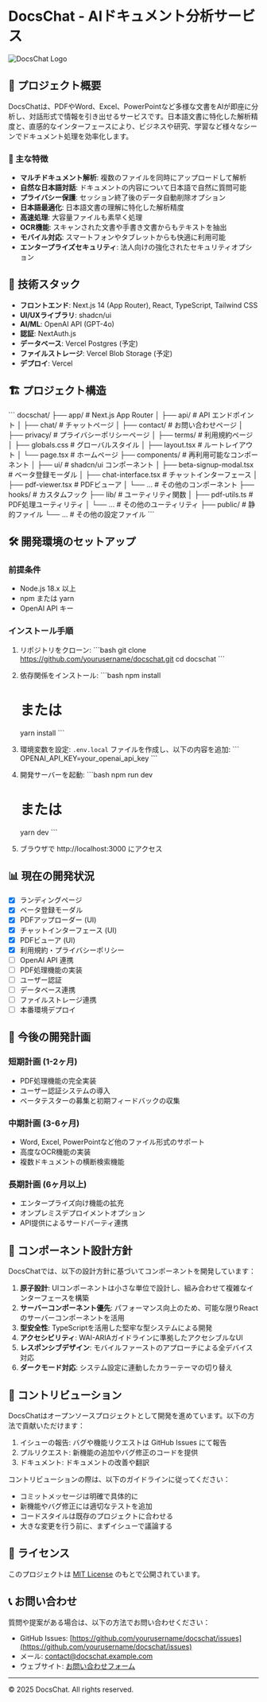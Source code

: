 # DocsChat - AIドキュメント分析サービス

![DocsChat Logo](public/docschat-logo.png)

## 📝 プロジェクト概要

DocsChatは、PDFやWord、Excel、PowerPointなど多様な文書をAIが即座に分析し、対話形式で情報を引き出せるサービスです。日本語文書に特化した解析精度と、直感的なインターフェースにより、ビジネスや研究、学習など様々なシーンでドキュメント処理を効率化します。

### 🌟 主な特徴

- **マルチドキュメント解析**: 複数のファイルを同時にアップロードして解析
- **自然な日本語対話**: ドキュメントの内容について日本語で自然に質問可能
- **プライバシー保護**: セッション終了後のデータ自動削除オプション
- **日本語最適化**: 日本語文書の理解に特化した解析精度
- **高速処理**: 大容量ファイルも素早く処理
- **OCR機能**: スキャンされた文書や手書き文書からもテキストを抽出
- **モバイル対応**: スマートフォンやタブレットからも快適に利用可能
- **エンタープライズセキュリティ**: 法人向けの強化されたセキュリティオプション

## 🚀 技術スタック

- **フロントエンド**: Next.js 14 (App Router), React, TypeScript, Tailwind CSS
- **UI/UXライブラリ**: shadcn/ui
- **AI/ML**: OpenAI API (GPT-4o)
- **認証**: NextAuth.js
- **データベース**: Vercel Postgres (予定)
- **ファイルストレージ**: Vercel Blob Storage (予定)
- **デプロイ**: Vercel

## 🏗️ プロジェクト構造

\`\`\`
docschat/
├── app/                    # Next.js App Router
│   ├── api/                # API エンドポイント
│   ├── chat/               # チャットページ
│   ├── contact/            # お問い合わせページ
│   ├── privacy/            # プライバシーポリシーページ
│   ├── terms/              # 利用規約ページ
│   ├── globals.css         # グローバルスタイル
│   ├── layout.tsx          # ルートレイアウト
│   └── page.tsx            # ホームページ
├── components/             # 再利用可能なコンポーネント
│   ├── ui/                 # shadcn/ui コンポーネント
│   ├── beta-signup-modal.tsx  # ベータ登録モーダル
│   ├── chat-interface.tsx  # チャットインターフェース
│   ├── pdf-viewer.tsx      # PDFビューア
│   └── ...                 # その他のコンポーネント
├── hooks/                  # カスタムフック
├── lib/                    # ユーティリティ関数
│   ├── pdf-utils.ts        # PDF処理ユーティリティ
│   └── ...                 # その他のユーティリティ
├── public/                 # 静的ファイル
└── ...                     # その他の設定ファイル
\`\`\`

## 🛠️ 開発環境のセットアップ

### 前提条件

- Node.js 18.x 以上
- npm または yarn
- OpenAI API キー

### インストール手順

1. リポジトリをクローン:
   \`\`\`bash
   git clone https://github.com/yourusername/docschat.git
   cd docschat
   \`\`\`

2. 依存関係をインストール:
   \`\`\`bash
   npm install
   # または
   yarn install
   \`\`\`

3. 環境変数を設定:
   `.env.local` ファイルを作成し、以下の内容を追加:
   \`\`\`
   OPENAI_API_KEY=your_openai_api_key
   \`\`\`

4. 開発サーバーを起動:
   \`\`\`bash
   npm run dev
   # または
   yarn dev
   \`\`\`

5. ブラウザで http://localhost:3000 にアクセス

## 📊 現在の開発状況

- [x] ランディングページ
- [x] ベータ登録モーダル
- [x] PDFアップローダー (UI)
- [x] チャットインターフェース (UI)
- [x] PDFビューア (UI)
- [x] 利用規約・プライバシーポリシー
- [ ] OpenAI API 連携
- [ ] PDF処理機能の実装
- [ ] ユーザー認証
- [ ] データベース連携
- [ ] ファイルストレージ連携
- [ ] 本番環境デプロイ

## 🔮 今後の開発計画

### 短期計画 (1-2ヶ月)
- PDF処理機能の完全実装
- ユーザー認証システムの導入
- ベータテスターの募集と初期フィードバックの収集

### 中期計画 (3-6ヶ月)
- Word, Excel, PowerPointなど他のファイル形式のサポート
- 高度なOCR機能の実装
- 複数ドキュメントの横断検索機能

### 長期計画 (6ヶ月以上)
- エンタープライズ向け機能の拡充
- オンプレミスデプロイメントオプション
- API提供によるサードパーティ連携

## 🧩 コンポーネント設計方針

DocsChatでは、以下の設計方針に基づいてコンポーネントを開発しています：

1. **原子設計**: UIコンポーネントは小さな単位で設計し、組み合わせて複雑なインターフェースを構築
2. **サーバーコンポーネント優先**: パフォーマンス向上のため、可能な限りReactのサーバーコンポーネントを活用
3. **型安全性**: TypeScriptを活用した堅牢な型システムによる開発
4. **アクセシビリティ**: WAI-ARIAガイドラインに準拠したアクセシブルなUI
5. **レスポンシブデザイン**: モバイルファーストのアプローチによる全デバイス対応
6. **ダークモード対応**: システム設定に連動したカラーテーマの切り替え

## 🤝 コントリビューション

DocsChatはオープンソースプロジェクトとして開発を進めています。以下の方法で貢献いただけます：

1. イシューの報告: バグや機能リクエストは GitHub Issues にて報告
2. プルリクエスト: 新機能の追加やバグ修正のコードを提供
3. ドキュメント: ドキュメントの改善や翻訳

コントリビューションの際は、以下のガイドラインに従ってください：

- コミットメッセージは明確で具体的に
- 新機能やバグ修正には適切なテストを追加
- コードスタイルは既存のプロジェクトに合わせる
- 大きな変更を行う前に、まずイシューで議論する

## 📄 ライセンス

このプロジェクトは [MIT License](LICENSE) のもとで公開されています。

## 📞 お問い合わせ

質問や提案がある場合は、以下の方法でお問い合わせください：

- GitHub Issues: [https://github.com/yourusername/docschat/issues](https://github.com/yourusername/docschat/issues)
- メール: contact@docschat.example.com
- ウェブサイト: [お問い合わせフォーム](https://docschat.example.com/contact)

---

© 2025 DocsChat. All rights reserved.


